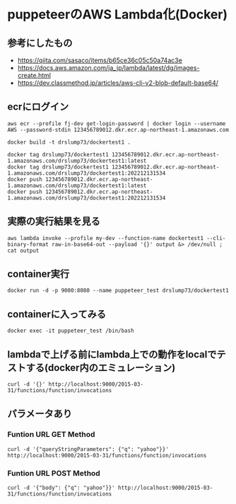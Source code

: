 # puppeteerのAWS Lambda化(Docker)

## 参考にしたもの

- https://qiita.com/sasaco/items/b65ce36c05c50a74ac3e
- https://docs.aws.amazon.com/ja_jp/lambda/latest/dg/images-create.html
- https://dev.classmethod.jp/articles/aws-cli-v2-blob-default-base64/

## ecrにログイン
```
aws ecr --profile fj-dev get-login-password | docker login --username AWS --password-stdin 123456789012.dkr.ecr.ap-northeast-1.amazonaws.com

docker build -t drslump73/dockertest1 .

docker tag drslump73/dockertest1 123456789012.dkr.ecr.ap-northeast-1.amazonaws.com/drslump73/dockertest1:latest
docker tag drslump73/dockertest1 123456789012.dkr.ecr.ap-northeast-1.amazonaws.com/drslump73/dockertest1:202212131534
docker push 123456789012.dkr.ecr.ap-northeast-1.amazonaws.com/drslump73/dockertest1:latest
docker push 123456789012.dkr.ecr.ap-northeast-1.amazonaws.com/drslump73/dockertest1:202212131534
```

## 実際の実行結果を見る
```
aws lambda invoke --profile my-dev --function-name dockertest1 --cli-binary-format raw-in-base64-out --payload '{}' output &> /dev/null ; cat output
```

## container実行
```
docker run -d -p 9000:8080 --name puppeteer_test drslump73/dockertest1
```

## containerに入ってみる
```
docker exec -it puppeteer_test /bin/bash
```

## lambdaで上げる前にlambda上での動作をlocalでテストする(docker内のエミュレーション)
```
curl -d '{}' http://localhost:9000/2015-03-31/functions/function/invocations
```

## パラメータあり
### Funtion URL GET Method
```
curl -d '{"queryStringParameters": {"q": "yahoo"}}' http://localhost:9000/2015-03-31/functions/function/invocations
```

### Funtion URL POST Method
```
curl -d '{"body": {"q": "yahoo"}}' http://localhost:9000/2015-03-31/functions/function/invocations
```
